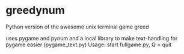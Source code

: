 # greedynum
Python version of the awesome unix terminal game greed

uses pygame and pynum and a local library to make text-handling for pygame easier (pygame_text.py)
Usage: start fullgame.py, Q = quit
